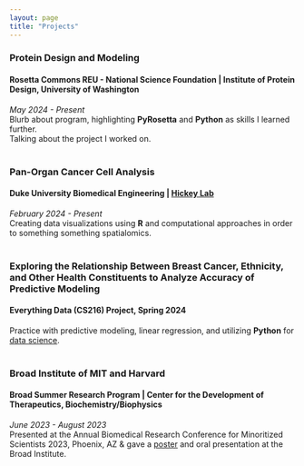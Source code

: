 ```yaml
---
layout: page
title: "Projects"
---
```


### Protein Design and Modeling
#### Rosetta Commons REU - National Science Foundation | Institute of Protein Design, University of Washington 
_May 2024 - Present_  <br />
Blurb about program, highlighting **PyRosetta** and **Python** as skills I learned further. <br />
Talking about the project I worked on. <br><br>

### Pan-Organ Cancer Cell Analysis
#### Duke University Biomedical Engineering | [Hickey Lab](https://sites.google.com/view/john-w-hickey/home)
_February 2024 - Present_  <br />
Creating data visualizations using **R** and computational approaches in order to something something spatialomics. <br><br>

### Exploring the Relationship Between Breast Cancer, Ethnicity, and Other Health Constituents to Analyze Accuracy of Predictive Modeling
#### Everything Data (CS216) Project, Spring 2024
Practice with predictive modeling, linear regression, and utilizing **Python** for [data science](https://github.com/niarobin/CS-216-Project). <br><br>

### Broad Institute of MIT and Harvard
#### Broad Summer Research Program | Center for the Development of Therapeutics, Biochemistry/Biophysics
_June 2023 - August 2023_ <br />
Presented at the Annual Biomedical Research Conference for Minoritized Scientists 2023, Phoenix, AZ & gave a [poster](../assets/BSRP_poster.pdf) and oral presentation at the Broad Institute. 

